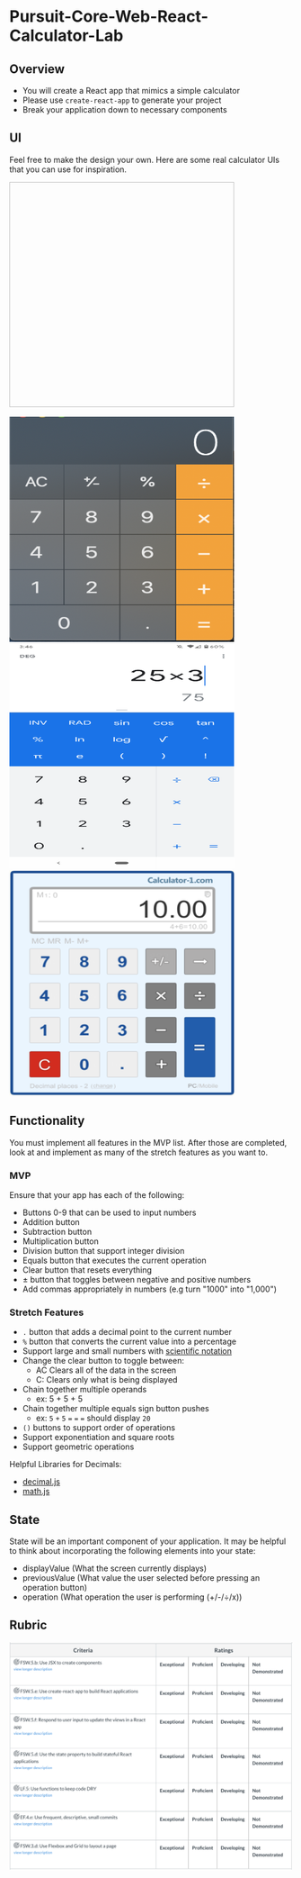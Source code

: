 # Pursuit-Core-Web-React-Calculator-Lab

## Overview

- You will create a React app that mimics a simple calculator
- Please use `create-react-app` to generate your project
- Break your application down to necessary components

## UI

Feel free to make the design your own.  Here are some real calculator UIs that you can use for inspiration.

<image height=400 width=400></image>

<img src="./images/exampleScreenshotOne.png" alt="Example One" height="400" width="400">
<img src="./images/exampleScreenshotTwo.png" alt="Example Two" height="400" width="400">
<img src="./images/exampleScreenshotThree.png" alt="Example Three" height="400" width="400">

## Functionality

You must implement all features in the MVP list.  After those are completed, look at and implement as many of the stretch features as you want to.

### MVP

Ensure that your app has each of the following:

- Buttons 0-9 that can be used to input numbers
- Addition button
- Subtraction button
- Multiplication button
- Division button that support integer division
- Equals button that executes the current operation
- Clear button that resets everything
- ± button that toggles between negative and positive numbers
- Add commas appropriately in numbers (e.g turn "1000" into "1,000")

### Stretch Features

- `.` button that adds a decimal point to the current number
- `%` button that converts the current value into a percentage
- Support large and small numbers with [scientific notation](https://en.wikipedia.org/wiki/Scientific_notation#E_notation)
- Change the clear button to toggle between:
    - AC Clears all of the data in the screen
    - C: Clears only what is being displayed
- Chain together multiple operands
    - ex:  5 + 5 + 5
- Chain together multiple equals sign button pushes
    - ex: `5` `+` `5` `=` `=` `=` should display `20`
- `()` buttons to support order of operations
- Support exponentiation and square roots
- Support geometric operations

Helpful Libraries for Decimals:
- [decimal.js](https://mikemcl.github.io/decimal.js/)
- [math.js](https://mathjs.org/)


## State

State will be an important component of your application.  It may be helpful to think about incorporating the following elements into your state:

- displayValue (What the screen currently displays)
- previousValue (What value the user selected before pressing an operation button)
- operation (What operation the user is performing (+/-/÷/x))


## Rubric

![calculatorRubric](./images/calculatorRubric.png)
